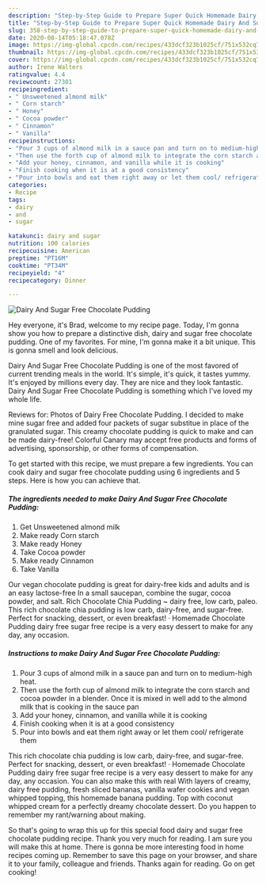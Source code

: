 ```yaml
---
description: "Step-by-Step Guide to Prepare Super Quick Homemade Dairy And Sugar Free Chocolate Pudding"
title: "Step-by-Step Guide to Prepare Super Quick Homemade Dairy And Sugar Free Chocolate Pudding"
slug: 358-step-by-step-guide-to-prepare-super-quick-homemade-dairy-and-sugar-free-chocolate-pudding
date: 2020-08-14T05:18:47.078Z
image: https://img-global.cpcdn.com/recipes/433dcf323b1025cf/751x532cq70/dairy-and-sugar-free-chocolate-pudding-recipe-main-photo.jpg
thumbnail: https://img-global.cpcdn.com/recipes/433dcf323b1025cf/751x532cq70/dairy-and-sugar-free-chocolate-pudding-recipe-main-photo.jpg
cover: https://img-global.cpcdn.com/recipes/433dcf323b1025cf/751x532cq70/dairy-and-sugar-free-chocolate-pudding-recipe-main-photo.jpg
author: Irene Walters
ratingvalue: 4.4
reviewcount: 27301
recipeingredient:
- " Unsweetened almond milk"
- " Corn starch"
- " Honey"
- " Cocoa powder"
- " Cinnamon"
- " Vanilla"
recipeinstructions:
- "Pour 3 cups of almond milk in a sauce pan and turn on to medium-high heat."
- "Then use the forth cup of almond milk to integrate the corn starch and cocoa powder in a blender. Once it is mixed in well add to the almond milk that is cooking in the sauce pan"
- "Add your honey, cinnamon, and vanilla while it is cooking"
- "Finish cooking when it is at a good consistency"
- "Pour into bowls and eat them right away or let them cool/ refrigerate them"
categories:
- Recipe
tags:
- dairy
- and
- sugar

katakunci: dairy and sugar 
nutrition: 100 calories
recipecuisine: American
preptime: "PT16M"
cooktime: "PT34M"
recipeyield: "4"
recipecategory: Dinner

---
```



![Dairy And Sugar Free Chocolate Pudding](https://img-global.cpcdn.com/recipes/433dcf323b1025cf/751x532cq70/dairy-and-sugar-free-chocolate-pudding-recipe-main-photo.jpg)

Hey everyone, it's Brad, welcome to my recipe page. Today, I'm gonna show you how to prepare a distinctive dish, dairy and sugar free chocolate pudding. One of my favorites. For mine, I'm gonna make it a bit unique. This is gonna smell and look delicious.

Dairy And Sugar Free Chocolate Pudding is one of the most favored of current trending meals in the world. It's simple, it's quick, it tastes yummy. It's enjoyed by millions every day. They are nice and they look fantastic. Dairy And Sugar Free Chocolate Pudding is something which I've loved my whole life.

Reviews for: Photos of Dairy Free Chocolate Pudding. I decided to make mine sugar free and added four packets of sugar substitue in place of the granulated sugar. This creamy chocolate pudding is quick to make and can be made dairy-free! Colorful Canary may accept free products and forms of advertising, sponsorship, or other forms of compensation.


To get started with this recipe, we must prepare a few ingredients. You can cook dairy and sugar free chocolate pudding using 6 ingredients and 5 steps. Here is how you can achieve that.

<!--inarticleads1-->

##### The ingredients needed to make Dairy And Sugar Free Chocolate Pudding:

1. Get  Unsweetened almond milk
1. Make ready  Corn starch
1. Make ready  Honey
1. Take  Cocoa powder
1. Make ready  Cinnamon
1. Take  Vanilla


Our vegan chocolate pudding is great for dairy-free kids and adults and is an easy lactose-free In a small saucepan, combine the sugar, cocoa powder, and salt. Rich Chocolate Chia Pudding ~ dairy free, low carb, paleo. This rich chocolate chia pudding is low carb, dairy-free, and sugar-free. Perfect for snacking, dessert, or even breakfast! · Homemade Chocolate Pudding dairy free sugar free recipe is a very easy dessert to make for any day, any occasion. 

<!--inarticleads2-->

##### Instructions to make Dairy And Sugar Free Chocolate Pudding:

1. Pour 3 cups of almond milk in a sauce pan and turn on to medium-high heat.
1. Then use the forth cup of almond milk to integrate the corn starch and cocoa powder in a blender. Once it is mixed in well add to the almond milk that is cooking in the sauce pan
1. Add your honey, cinnamon, and vanilla while it is cooking
1. Finish cooking when it is at a good consistency
1. Pour into bowls and eat them right away or let them cool/ refrigerate them


This rich chocolate chia pudding is low carb, dairy-free, and sugar-free. Perfect for snacking, dessert, or even breakfast! · Homemade Chocolate Pudding dairy free sugar free recipe is a very easy dessert to make for any day, any occasion. You can also make this with real With layers of creamy, dairy free pudding, fresh sliced bananas, vanilla wafer cookies and vegan whipped topping, this homemade banana pudding. Top with coconut whipped cream for a perfectly dreamy chocolate dessert. Do you happen to remember my rant/warning about making. 

So that's going to wrap this up for this special food dairy and sugar free chocolate pudding recipe. Thank you very much for reading. I am sure you will make this at home. There is gonna be more interesting food in home recipes coming up. Remember to save this page on your browser, and share it to your family, colleague and friends. Thanks again for reading. Go on get cooking!
